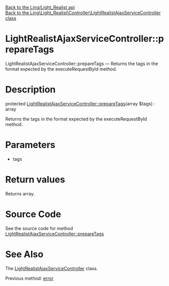[Back to the Ling/Light_Realist api](https://github.com/lingtalfi/Light_Realist/blob/master/doc/api/Ling/Light_Realist.md)<br>
[Back to the Ling\Light_Realist\Controller\LightRealistAjaxServiceController class](https://github.com/lingtalfi/Light_Realist/blob/master/doc/api/Ling/Light_Realist/Controller/LightRealistAjaxServiceController.md)


LightRealistAjaxServiceController::prepareTags
================



LightRealistAjaxServiceController::prepareTags — Returns the tags in the format expected by the executeRequestById method.




Description
================


protected [LightRealistAjaxServiceController::prepareTags](https://github.com/lingtalfi/Light_Realist/blob/master/doc/api/Ling/Light_Realist/Controller/LightRealistAjaxServiceController/prepareTags.md)(array $tags) : array




Returns the tags in the format expected by the executeRequestById method.




Parameters
================


- tags

    


Return values
================

Returns array.








Source Code
===========
See the source code for method [LightRealistAjaxServiceController::prepareTags](https://github.com/lingtalfi/Light_Realist/blob/master/Controller/LightRealistAjaxServiceController.php#L104-L116)


See Also
================

The [LightRealistAjaxServiceController](https://github.com/lingtalfi/Light_Realist/blob/master/doc/api/Ling/Light_Realist/Controller/LightRealistAjaxServiceController.md) class.

Previous method: [error](https://github.com/lingtalfi/Light_Realist/blob/master/doc/api/Ling/Light_Realist/Controller/LightRealistAjaxServiceController/error.md)<br>

